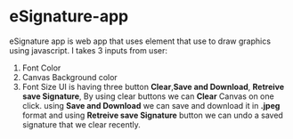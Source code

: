 # eSignature-app
eSignature app is web app that uses <canvas> element that use to draw graphics using javascript. 
I takes 3 inputs from user:
  1. Font Color
  2. Canvas Background color
  3. Font Size
UI is having three button **Clear**,**Save and Download**, **Retreive save Signature**,
By using clear buttons we can **Clear** Canvas on one click. using **Save and Download** we can save and download it in **.jpeg** format and using **Retreive save Signature** button we can undo a saved signature that we clear recently.
